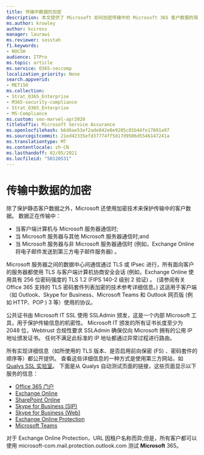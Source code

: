 ```yaml
---
title: 传输中数据的加密
description: 本文提供了 Microsoft 如何加密传输中的 Microsoft 365 客户数据的简要说明。
ms.author: krowley
author: kccross
manager: laurawi
ms.reviewer: sosstah
f1.keywords:
- NOCSH
audience: ITPro
ms.topic: article
ms.service: O365-seccomp
localization_priority: None
search.appverid:
- MET150
ms.collection:
- Strat_O365_Enterprise
- M365-security-compliance
- Strat_O365_Enterprise
- MS-Compliance
ms.custom: seo-marvel-apr2020
titleSuffix: Microsoft Service Assurance
ms.openlocfilehash: b6d6ae53ef2ade842e0e9205c01b44fe17891a97
ms.sourcegitcommit: 21ed42335efd37774ff5d17d9586d5546147241a
ms.translationtype: MT
ms.contentlocale: zh-CN
ms.lasthandoff: 02/05/2021
ms.locfileid: "50120531"
---
```

# <a name="encryption-for-data-in-transit"></a>传输中数据的加密

除了保护静态客户数据之外，Microsoft 还使用加密技术来保护传输中的客户数据。 数据正在传输中：

- 当客户端计算机与 Microsoft 服务器通信时;
- 当 Microsoft 服务器与其他 Microsoft 服务器通信时;and
- 当 Microsoft 服务器与非 Microsoft 服务器通信时 (例如，Exchange Online 将电子邮件发送到第三方电子邮件服务器) 。

Microsoft 服务器之间的数据中心间通信通过 TLS 或 IPsec 进行，所有面向客户的服务器都使用 TLS 与客户端计算机协商安全会话 (例如，Exchange Online 使用具有 256 位密码强度的 TLS 1.2 (FIPS 140-2 级别 2 验证) 。  (请参阅有关 Office [](/microsoft-365/compliance/technical-reference-details-about-encryption) 365 支持的 TLS 密码套件列表加密的技术参考详细信息。) 这适用于客户端（如 Outlook、Skype for Business、Microsoft Teams 和 Outlook 网页版 (例如 HTTP、POP ) 3 等）使用的协议。

公共证书由 Microsoft IT SSL 使用 SSLAdmin 颁发，这是一个内部 Microsoft 工具，用于保护传输信息的机密性。 Microsoft IT 颁发的所有证书长度至少为 2048 位，Webtrust 合规性要求 SSLAdmin 确保仅向 Microsoft 拥有的公用 IP 地址颁发证书。 任何不满足此标准的 IP 地址都通过异常过程进行路由。

所有实现详细信息（如所使用的 TLS 版本、是否启用前向保密 (FS) 、密码套件的顺序等）都公开提供。 查看这些详细信息的一种方式是使用第三方网站，如 [Qualys SSL 实验室](https://www.ssllabs.com)。 下面是从 Qualys 自动测试页面的链接，这些页面显示以下服务的信息：

- [Office 365 门户](https://www.ssllabs.com/ssltest/analyze.html?d=portal.office.com&hideResults=on)
- [Exchange Online](https://www.ssllabs.com/ssltest/analyze.html?d=outlook.office365.com&hideResults=on)
- [SharePoint Online](https://www.ssllabs.com/ssltest/analyze.html?d=microsoft-my.sharepoint.com&hideResults=on)
- [Skype for Business (SIP) ](https://www.ssllabs.com/ssltest/analyze.html?d=sipdir.online.lync.com)
- [Skype for Business (Web) ](https://www.ssllabs.com/ssltest/analyze.html?d=webdir.online.lync.com&hideResults=on)
- [Exchange Online Protection](https://ssl-tools.net/mailservers/microsoft-com.mail.protection.outlook.com)
- [Microsoft Teams](https://www.ssllabs.com/ssltest/analyze.html?d=teams.microsoft.com&latest)

对于 Exchange Online Protection，URL 因租户名称而异;但是，所有客户都可以使用 microsoft-com.mail.protection.outlook.com 测试 **Microsoft** 365。
